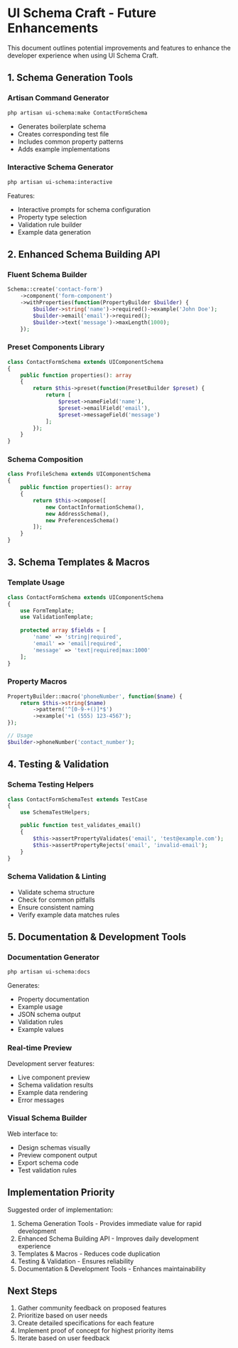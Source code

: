 # UI Schema Craft - Future Enhancements

This document outlines potential improvements and features to enhance the developer experience when using UI Schema Craft.

## 1. Schema Generation Tools

### Artisan Command Generator
```bash
php artisan ui-schema:make ContactFormSchema
```
- Generates boilerplate schema
- Creates corresponding test file
- Includes common property patterns
- Adds example implementations

### Interactive Schema Generator
```bash
php artisan ui-schema:interactive
```
Features:
- Interactive prompts for schema configuration
- Property type selection
- Validation rule builder
- Example data generation

## 2. Enhanced Schema Building API

### Fluent Schema Builder
```php
Schema::create('contact-form')
    ->component('form-component')
    ->withProperties(function(PropertyBuilder $builder) {
        $builder->string('name')->required()->example('John Doe');
        $builder->email('email')->required();
        $builder->text('message')->maxLength(1000);
    });
```

### Preset Components Library
```php
class ContactFormSchema extends UIComponentSchema
{
    public function properties(): array
    {
        return $this->preset(function(PresetBuilder $preset) {
            return [
                $preset->nameField('name'),
                $preset->emailField('email'),
                $preset->messageField('message')
            ];
        });
    }
}
```

### Schema Composition
```php
class ProfileSchema extends UIComponentSchema
{
    public function properties(): array
    {
        return $this->compose([
            new ContactInformationSchema(),
            new AddressSchema(),
            new PreferencesSchema()
        ]);
    }
}
```

## 3. Schema Templates & Macros

### Template Usage
```php
class ContactFormSchema extends UIComponentSchema
{
    use FormTemplate;
    use ValidationTemplate;
    
    protected array $fields = [
        'name' => 'string|required',
        'email' => 'email|required',
        'message' => 'text|required|max:1000'
    ];
}
```

### Property Macros
```php
PropertyBuilder::macro('phoneNumber', function($name) {
    return $this->string($name)
        ->pattern('^[0-9-+()]*$')
        ->example('+1 (555) 123-4567');
});

// Usage
$builder->phoneNumber('contact_number');
```

## 4. Testing & Validation

### Schema Testing Helpers
```php
class ContactFormSchemaTest extends TestCase
{
    use SchemaTestHelpers;

    public function test_validates_email()
    {
        $this->assertPropertyValidates('email', 'test@example.com');
        $this->assertPropertyRejects('email', 'invalid-email');
    }
}
```

### Schema Validation & Linting
- Validate schema structure
- Check for common pitfalls
- Ensure consistent naming
- Verify example data matches rules

## 5. Documentation & Development Tools

### Documentation Generator
```bash
php artisan ui-schema:docs
```
Generates:
- Property documentation
- Example usage
- JSON schema output
- Validation rules
- Example values

### Real-time Preview
Development server features:
- Live component preview
- Schema validation results
- Example data rendering
- Error messages

### Visual Schema Builder
Web interface to:
- Design schemas visually
- Preview component output
- Export schema code
- Test validation rules

## Implementation Priority

Suggested order of implementation:
1. Schema Generation Tools - Provides immediate value for rapid development
2. Enhanced Schema Building API - Improves daily development experience
3. Templates & Macros - Reduces code duplication
4. Testing & Validation - Ensures reliability
5. Documentation & Development Tools - Enhances maintainability

## Next Steps

1. Gather community feedback on proposed features
2. Prioritize based on user needs
3. Create detailed specifications for each feature
4. Implement proof of concept for highest priority items
5. Iterate based on user feedback
